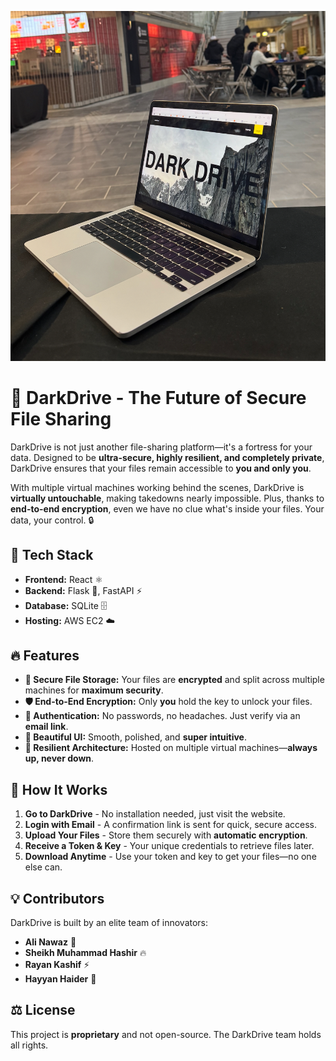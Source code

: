 
![Dark Drive Website Image](Assets/Cover.jpg)


# 🚀 DarkDrive - The Future of Secure File Sharing

DarkDrive is not just another file-sharing platform—it's a fortress for your data. Designed to be **ultra-secure, highly resilient, and completely private**, DarkDrive ensures that your files remain accessible to **you and only you**. 

With multiple virtual machines working behind the scenes, DarkDrive is **virtually untouchable**, making takedowns nearly impossible. Plus, thanks to **end-to-end encryption**, even we have no clue what's inside your files. Your data, your control. 🔒

## 🌟 Tech Stack
- **Frontend:** React ⚛️
- **Backend:** Flask 🐍, FastAPI ⚡
- **Database:** SQLite 🗄️
- **Hosting:** AWS EC2 ☁️

## 🔥 Features
- **💾 Secure File Storage:** Your files are **encrypted** and split across multiple machines for **maximum security**.
- **🛡️ End-to-End Encryption:** Only **you** hold the key to unlock your files.
- **🔑 Authentication:** No passwords, no headaches. Just verify via an **email link**.
- **🎨 Beautiful UI:** Smooth, polished, and **super intuitive**.
- **💪 Resilient Architecture:** Hosted on multiple virtual machines—**always up, never down**.

## 🚀 How It Works
1. **Go to DarkDrive** - No installation needed, just visit the website.
2. **Login with Email** - A confirmation link is sent for quick, secure access.
3. **Upload Your Files** - Store them securely with **automatic encryption**.
4. **Receive a Token & Key** - Your unique credentials to retrieve files later.
5. **Download Anytime** - Use your token and key to get your files—no one else can.

## 💡 Contributors
DarkDrive is built by an elite team of innovators:
- **Ali Nawaz** 🧠
- **Sheikh Muhammad Hashir** 🔥
- **Rayan Kashif** ⚡
- **Hayyan Haider** 🚀

## ⚖️ License
This project is **proprietary** and not open-source. The DarkDrive team holds all rights.
